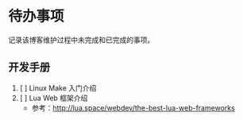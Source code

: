 <!---
@title 待办事项
@category 待办事项
-->
# 待办事项

记录该博客维护过程中未完成和已完成的事项。

## 开发手册

1. [ ] Linux Make 入门介绍
1. [ ] Lua Web 框架介绍
    - 参考：http://lua.space/webdev/the-best-lua-web-frameworks
